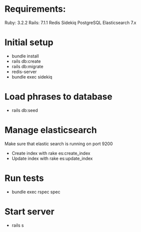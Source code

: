 # Requirements:

Ruby: 3.2.2
Rails: 7.1.1
Redis
Sidekiq
PostgreSQL
Elasticsearch 7.x

# Initial setup

- bundle install
- rails db:create
- rails db:migrate
- redis-server
- bundle exec sidekiq

# Load phrases to database

- rails db:seed

# Manage elasticsearch

Make sure that elastic search is running on port 9200

- Create index with rake es:create_index
- Update index with rake es:update_index

# Run tests

- bundle exec rspec spec

# Start server

- rails s


